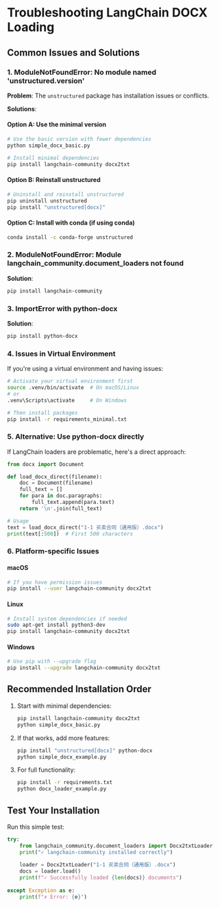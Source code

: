 # Troubleshooting LangChain DOCX Loading

## Common Issues and Solutions

### 1. ModuleNotFoundError: No module named 'unstructured.__version__'

**Problem**: The `unstructured` package has installation issues or conflicts.

**Solutions**:

#### Option A: Use the minimal version
```bash
# Use the basic version with fewer dependencies
python simple_docx_basic.py

# Install minimal dependencies
pip install langchain-community docx2txt
```

#### Option B: Reinstall unstructured
```bash
# Uninstall and reinstall unstructured
pip uninstall unstructured
pip install "unstructured[docx]"
```

#### Option C: Install with conda (if using conda)
```bash
conda install -c conda-forge unstructured
```

### 2. ModuleNotFoundError: Module langchain_community.document_loaders not found

**Solution**:
```bash
pip install langchain-community
```

### 3. ImportError with python-docx

**Solution**:
```bash
pip install python-docx
```

### 4. Issues in Virtual Environment

If you're using a virtual environment and having issues:

```bash
# Activate your virtual environment first
source .venv/bin/activate  # On macOS/Linux
# or
.venv\Scripts\activate     # On Windows

# Then install packages
pip install -r requirements_minimal.txt
```

### 5. Alternative: Use python-docx directly

If LangChain loaders are problematic, here's a direct approach:

```python
from docx import Document

def load_docx_direct(filename):
    doc = Document(filename)
    full_text = []
    for para in doc.paragraphs:
        full_text.append(para.text)
    return '\n'.join(full_text)

# Usage
text = load_docx_direct("1-1 买卖合同（通用版）.docx")
print(text[:500])  # First 500 characters
```

### 6. Platform-specific Issues

#### macOS
```bash
# If you have permission issues
pip install --user langchain-community docx2txt
```

#### Linux
```bash
# Install system dependencies if needed
sudo apt-get install python3-dev
pip install langchain-community docx2txt
```

#### Windows
```bash
# Use pip with --upgrade flag
pip install --upgrade langchain-community docx2txt
```

## Recommended Installation Order

1. Start with minimal dependencies:
   ```bash
   pip install langchain-community docx2txt
   python simple_docx_basic.py
   ```

2. If that works, add more features:
   ```bash
   pip install "unstructured[docx]" python-docx
   python simple_docx_example.py
   ```

3. For full functionality:
   ```bash
   pip install -r requirements.txt
   python docx_loader_example.py
   ```

## Test Your Installation

Run this simple test:
```python
try:
    from langchain_community.document_loaders import Docx2txtLoader
    print("✓ langchain-community installed correctly")
    
    loader = Docx2txtLoader("1-1 买卖合同（通用版）.docx")
    docs = loader.load()
    print(f"✓ Successfully loaded {len(docs)} documents")
    
except Exception as e:
    print(f"✗ Error: {e}") 